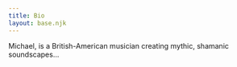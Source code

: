 ```yaml
---
title: Bio
layout: base.njk
---
```


Michael, is a British-American musician creating mythic, shamanic soundscapes...
